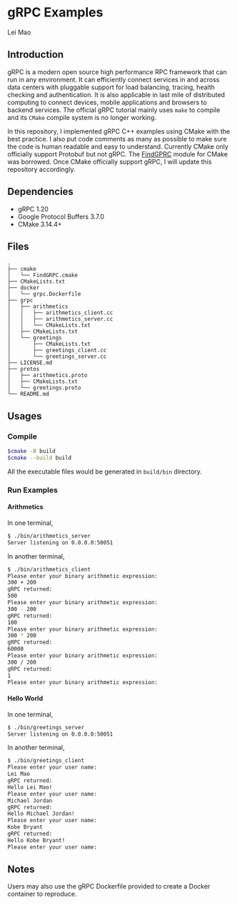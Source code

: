 # gRPC Examples

Lei Mao

## Introduction

gRPC is a modern open source high performance RPC framework that can run in any environment. It can efficiently connect services in and across data centers with pluggable support for load balancing, tracing, health checking and authentication. It is also applicable in last mile of distributed computing to connect devices, mobile applications and browsers to backend services. The official gRPC tutorial mainly uses `make` to compile and its `CMake` compile system is no longer working. 


In this repository, I implemented gRPC C++ examples using CMake with the best practice. I also put code comments as many as possible to make sure the code is human readable and easy to understand. Currently CMake only officially support Protobuf but not gRPC. The [FindGPRC](https://github.com/IvanSafonov/grpc-cmake-example/blob/master/cmake/FindGRPC.cmake) module for CMake was borrowed. Once CMake officially support gRPC, I will update this repository accordingly.

## Dependencies

* gRPC 1.20
* Google Protocol Buffers 3.7.0
* CMake 3.14.4+

## Files

```
.
├── cmake
│   └── FindGRPC.cmake
├── CMakeLists.txt
├── docker
│   └── grpc.Dockerfile
├── grpc
│   ├── arithmetics
│   │   ├── arithmetics_client.cc
│   │   ├── arithmetics_server.cc
│   │   └── CMakeLists.txt
│   ├── CMakeLists.txt
│   └── greetings
│       ├── CMakeLists.txt
│       ├── greetings_client.cc
│       └── greetings_server.cc
├── LICENSE.md
├── protos
│   ├── arithmetics.proto
│   ├── CMakeLists.txt
│   └── greetings.proto
└── README.md
```

## Usages

### Compile

```bash
$cmake -B build
$cmake --build build
```

All the executable files would be generated in `build/bin` directory.


### Run Examples

#### Arithmetics

In one terminal,

```bash
$ ./bin/arithmetics_server 
Server listening on 0.0.0.0:50051
```

In another terminal,

```bash
$ ./bin/arithmetics_client 
Please enter your binary arithmetic expression:
300 + 200
gRPC returned: 
500
Please enter your binary arithmetic expression:
300 - 200
gRPC returned: 
100
Please enter your binary arithmetic expression:
300 * 200
gRPC returned: 
60000
Please enter your binary arithmetic expression:
300 / 200
gRPC returned: 
1
Please enter your binary arithmetic expression:
```

#### Hello World

In one terminal,

```bash
$ ./bin/greetings_server   
Server listening on 0.0.0.0:50051
```

In another terminal,

```bash
$ ./bin/greetings_client 
Please enter your user name:
Lei Mao
gRPC returned: 
Hello Lei Mao!
Please enter your user name:
Michael Jordan
gRPC returned: 
Hello Michael Jordan!
Please enter your user name:
Kobe Bryant
gRPC returned: 
Hello Kobe Bryant!
Please enter your user name:
```

## Notes

Users may also use the gRPC Dockerfile provided to create a Docker container to reproduce.
